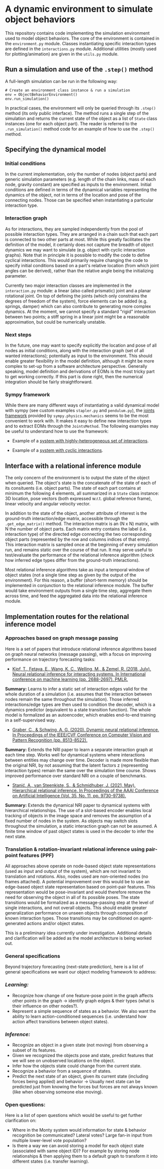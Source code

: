 # **A dynamic environment to simulate object behaviors**

This repository contains code implementing the simulation environment used to model object behaviors. The core of the environment is contained in the `environment.py` module. Classes instantiating specific interaction types are defined in the `interactions.py` module. Additional utilities (mostly used for plotting/animation) are given in the `utils.py` module. 

## **Run a simulation and use of the `.step()` method**

A full-length simulation can be run in the following way:

```
# Create an environment class instance & run a simulation
env = ObjectBehaviorEnvironment()
env.run_simulation()
```

In practical cases, the environment will only be queried through its `.step()` method (its only public interface). The method runs a single step of the simulation and returns the current state of the object as a list of `State` class instances (one for each object part). The reader is referred to the `.run_simulation()` method code for an example of how to use the `.step()` method.

## **Specifying the dynamical model**

### **Initial conditions**

In the current implementation, only the number of nodes (object parts) and generic simulation parameters (e.g. length of the chain links, mass of each node, gravity constant) are specified as inputs to the environment. Initial conditions are defined in terms of the dynamical variables representing the dynamics of the object, not in terms of the location and pose of the connecting nodes. Those can be specified when instantiating a particular interaction type. 

### **Interaction graph**

As for interactions, they are sampled independently from the pool of possible interaction types. They are arranged in a chain such that each part is connected to two other parts at most. While this greatly facilitates the definition of the model, it certainly does not capture the breadth of object dynamics we may want to simulate (e.g. object with cyclic interaction graphs). Note that in principle it is possible to modify the code to define cyclical interactions. This would primarily require changing the code to specify initial conditions based on a part's relative location (from which joint angles can be derived), rather than the relative angle being the initializing parameter.

Currently two major interaction classes are implemented in the `interaction.py` module: a linear (also called prismatic) joint and a planar rotational joint. On top of defining the joints (which only constrains the degrees of freedom of the system), force elements can be added (e.g. springs, damper) which can also contribute to generating more complex dynamics. At the moment, we cannot specify a standard "rigid" interaction between two points; a stiff spring in a linear joint might be a reasonable approximation, but could be numerically unstable.

### **Next steps**

In the future, one may want to specify explicitly the location and pose of all nodes as initial conditions, along with the interaction graph (set of all wanted interactions); potentially as input to the environment. This should enable greater flexibility in the model definition, although it might be more complex to set-up from a software architecture perspective. Generally speaking, model definition and derivations of EOMs is the most tricky part to get working correctly. If this part is done right, then the numerical integration should be fairly straightforward.

### **Sympy framework**

While there are many different ways of instantiating a valid dynamical model with sympy (see custom examples `stapler.py` and `pendulum.py`), the [joints framework](https://docs.sympy.org/latest/modules/physics/mechanics/joints.html) provided by `sympy.physics.mechanics` seems to be the most convenient to work with. It makes it easy to define new interaction types and to extract EOMs through the `JointsMethod`. The following examples may be useful to understand how to use the framework:

- Example of a [system with highly-heterogeneous set of interactions](https://docs.sympy.org/latest/modules/physics/mechanics/examples/multi_degree_freedom_holonomic_system.html).

- Example of a [system with cyclic interactions](https://docs.sympy.org/latest/modules/physics/mechanics/examples/four_bar_linkage_example.html).

## **Interface with a relational inference module**

The only concern of the environment is to output the state of the object when queried. The object's state is the concatenate of the state of each of its consituents (i.e. object parts). The state of each part contains at minimum the following 4 elements, all summarized in a `State` class instance: 3D location, pose vectors (both expressed w.r.t. global reference frame), linear velocity and angular velocity vector.

In addition to the state of the object, another attribute of interest is the ground-truth interaction/edge matrix, accessible through the `.get_edge_matrix()` method. The interaction matrix is an (N x N) matrix, with N the number of object parts. Each matrix entry contains the label (i.e. interaction type) of the directed edge connecting the two corresponding object parts (represented by the row and columns indices of that entry). This interaction matrix is sampled once at the beginning of every simulation run, and remains static over the course of that run. It may serve useful to test/evaluate the performance of the relational inference algorithm (check how inferred edge types differ from the ground-truth interactions).

Most relational inference algorithms take as input a temporal window of object states (not a single time step as given by the output of the environment). For this reason, a buffer (short-term memory) should be implemented in conjunction to the relational inference module. The buffer would take environment outputs from a single time step, aggregate them across time, and feed the aggregated data into the relational inference module.

## **Implementation routes for the relational inference model**

### **Approaches based on graph message passing**

Here is a set of papers that introduce relational inference algorithms based on graph neural networks (message passing), with a focus on improving performance on trajectory forecasting tasks:

* [Kipf, T., Fetaya, E., Wang, K. C., Welling, M., & Zemel, R. (2018, July). Neural relational inference for interacting systems. In International conference on machine learning (pp. 2688-2697). PMLR.](https://arxiv.org/pdf/1802.04687.pdf)

**Summary:** Learns to infer a static set of interaction edges valid for the whole duration of a simulation (i.e. assumes that the interaction between nodes remain the same throughout the simulation). Those inferred interactions/edge types are then used to condition the decoder, which is a dynamics predictor (equivalent to a state transition function). The whole model is formalized as an autoencoder, which enables end-to-end training in a self-supervised way.

* [Graber, C., & Schwing, A. G. (2020). Dynamic neural relational inference. In Proceedings of the IEEE/CVF Conference on Computer Vision and Pattern Recognition (pp. 8513-8522).](https://openaccess.thecvf.com/content_CVPR_2020/papers/Graber_Dynamic_Neural_Relational_Inference_CVPR_2020_paper.pdf)

**Summary:** Extends the NRI paper to learn a separate interaction graph at each time step. Works well for dynamical systems where interactions between entities may change over time. Decoder is made more flexible than the original NRI, by not assuming that the latent factors z (representing interaction types) remain the same over the simulation time course. Shows improved performance over standard NRI on a couple of benchmarks.

* [Stanić, A., van Steenkiste, S., & Schmidhuber, J. (2021, May). Hierarchical relational inference. In Proceedings of the AAAI Conference on Artificial Intelligence (Vol. 35, No. 11, pp. 9730-9738).](https://arxiv.org/abs/2010.03635#:~:text=Common%2Dsense%20physical%20reasoning%20in,the%20complex%20behaviors%20they%20support.)

**Summary:** Extends the dynamical NRI paper to dynamical systems with hierarchical relationships. The use of a slot-based encoder enables local tracking of objects in the image space and removes the assumption of a fixed number of nodes in the system. As objects may switch slots throughout the simulation, a static interaction graph can not be assumed. A finite time window of past object states is used in the decoder to infer the next state.

### **Translation & rotation-invariant relational inference using pair-point features (PPF)**

All approaches above operate on node-based object state representations (used as input and output of the system), which are not invariant to translation and rotations. Also, nodes used are non-oriented nodes (no frames attached). A potential improvement over this would be to use an edge-based object state representation based on point-pair features. This representation would be pose-invariant and would therefore remove the need for observing the object in all of its possible poses. The state transitions would be formalized as a message-passing step at the level of single interactions, and not overall objects. This should enable greater generalization performance on unseen objects through composition of known interaction types. Those transitions may be conditioned on agent-generated actions and/or object states.

This is a preliminary idea currently under investigation. Additional details and clarification will be added as the model architecture is being worked out.

### **General specifications**

Beyond trajectory forecasting (next-state prediction), here is a list of general specifications we want our object modeling framework to address:

### *Learning:*
* Recognize how change of one feature-pose point in the graph affects other points in the graph -> identify graph edges & their types (what is their influence on other nodes?).
* Represent a simple sequence of states as a behavior. We also want the ability to learn action-conditioned sequences (i.e. understand how action affect transitions between object states).

### *Inference:*
* Recognize an object in a given state (not moving) from observing a subset of its features.
* Given we recognized the objects pose and state, predict features that we will see on unobserved locations on the object.
* Infer how the objects state could change from the current state.
* Recognize a behavior from a sequence of states.
* Predict the next state of an object, given its current state (including forces being applied) and behavior -> Usually next state can be predicted just from knowing the forces but forces are not always known (like when observing someone else moving).

### **Open questions:**

Here is a list of open questions which would be useful to get further clarification on:

* Where in the Monty system would information for state & behavior recognition be communicated? Lateral votes? Large fan-in input from multiple lower-level vote population?
* Is there a way we can avoid storing a model for each object state (associated with same object ID)? For example by storing node relationships & then applying them to a default graph to transform it into different states (i.e. transfer learning).